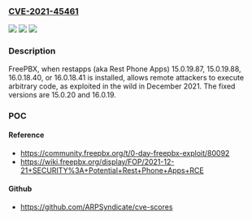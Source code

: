 ### [CVE-2021-45461](https://cve.mitre.org/cgi-bin/cvename.cgi?name=CVE-2021-45461)
![](https://img.shields.io/static/v1?label=Product&message=n%2Fa&color=blue)
![](https://img.shields.io/static/v1?label=Version&message=n%2Fa&color=blue)
![](https://img.shields.io/static/v1?label=Vulnerability&message=n%2Fa&color=brighgreen)

### Description

FreePBX, when restapps (aka Rest Phone Apps) 15.0.19.87, 15.0.19.88, 16.0.18.40, or 16.0.18.41 is installed, allows remote attackers to execute arbitrary code, as exploited in the wild in December 2021. The fixed versions are 15.0.20 and 16.0.19.

### POC

#### Reference
- https://community.freepbx.org/t/0-day-freepbx-exploit/80092
- https://wiki.freepbx.org/display/FOP/2021-12-21+SECURITY%3A+Potential+Rest+Phone+Apps+RCE

#### Github
- https://github.com/ARPSyndicate/cve-scores

